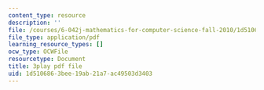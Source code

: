 ```yaml
---
content_type: resource
description: ''
file: /courses/6-042j-mathematics-for-computer-science-fall-2010/1d5106863bee19ab21a7ac49503d3403_56iFMY8QW2k.pdf
file_type: application/pdf
learning_resource_types: []
ocw_type: OCWFile
resourcetype: Document
title: 3play pdf file
uid: 1d510686-3bee-19ab-21a7-ac49503d3403
---
```


